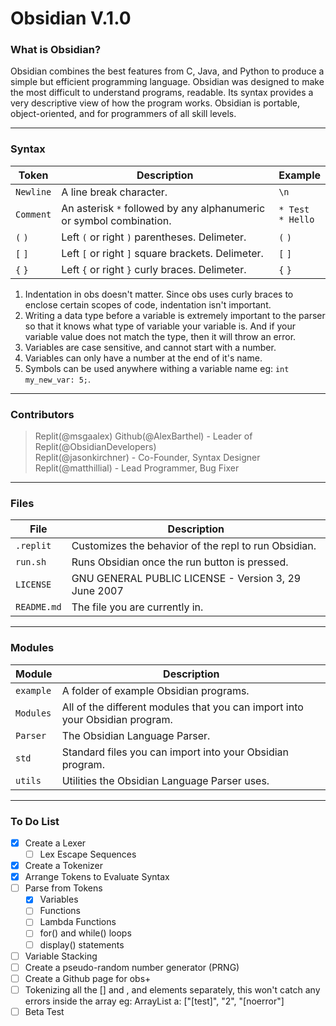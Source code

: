 # Obsidian V.1.0

### What is Obsidian?

Obsidian combines the best features from C, Java, and Python to produce
a simple but efficient programming language. Obsidian was designed to make
the most difficult to understand programs, readable. Its syntax provides
a very descriptive view of how the program works. Obsidian is portable,
object-oriented, and for programmers of all skill levels.

---

### Syntax
| Token | Description | Example |
|--|--|--|
|`Newline`|A line break character.|`\n`|
|`Comment`|An asterisk `*` followed by any alphanumeric or symbol combination.|`* Test`<br>`* Hello`|
|`(` `)`|Left `(` or right `)` parentheses. Delimeter.|`(` `)`|
|`[` `]`|Left `[` or right `]` square brackets. Delimeter.|`[` `]`|
|`{` `}`|Left `{` or right `}` curly braces. Delimeter.|`{` `}`|

1. Indentation in obs doesn't matter. Since obs uses curly braces to enclose certain scopes of code, indentation isn't important.
2. Writing a data type before a variable is extremely important to the parser so that it knows what type of variable your variable is. And if your variable value does not match the type, then it will throw an error.
3. Variables are case sensitive, and cannot start with a number.
4. Variables can only have a number at the end of it's name.
5. Symbols can be used anywhere withing a variable name eg: `int my_new_var: 5;`.
---

### Contributors
> Replit(@msgaalex) Github(@AlexBarthel) - Leader of Replit(@ObsidianDevelopers)<br>
> Replit(@jasonkirchner) - Co-Founder, Syntax Designer<br>
> Replit(@matthillial) - Lead Programmer, Bug Fixer

---

### Files
| File | Description |
|--|--|
|`.replit`|Customizes the behavior of the repl to run Obsidian.|
|`run.sh`|Runs Obsidian once the run button is pressed.|
|`LICENSE`|GNU GENERAL PUBLIC LICENSE - Version 3, 29 June 2007|
|`README.md`|The file you are currently in.|

---

### Modules
| Module | Description |
|--|--|
|`example`|A folder of example Obsidian programs.|
|`Modules`|All of the different modules that you can import into your Obsidian program.|
|`Parser`|The Obsidian Language Parser.|
|`std`|Standard files you can import into your Obsidian program.|
|`utils`|Utilities the Obsidian Language Parser uses.|

---
### To Do List
- [x] Create a Lexer
  - [ ] Lex Escape Sequences
- [x] Create a Tokenizer
- [x] Arrange Tokens to Evaluate Syntax
- [ ] Parse from Tokens
  - [x] Variables
  - [ ] Functions
  - [ ] Lambda Functions
  - [ ] for() and while() loops
  - [ ] display() statements
- [ ] Variable Stacking
- [ ] Create a pseudo-random number generator (PRNG)
- [ ] Create a Github page for obs+
- [ ] Tokenizing all the [] and , and elements separately,  this won't catch any errors inside the array eg: ArrayList a: ["[test]", "2", "[noerror"]
- [ ] Beta Test
